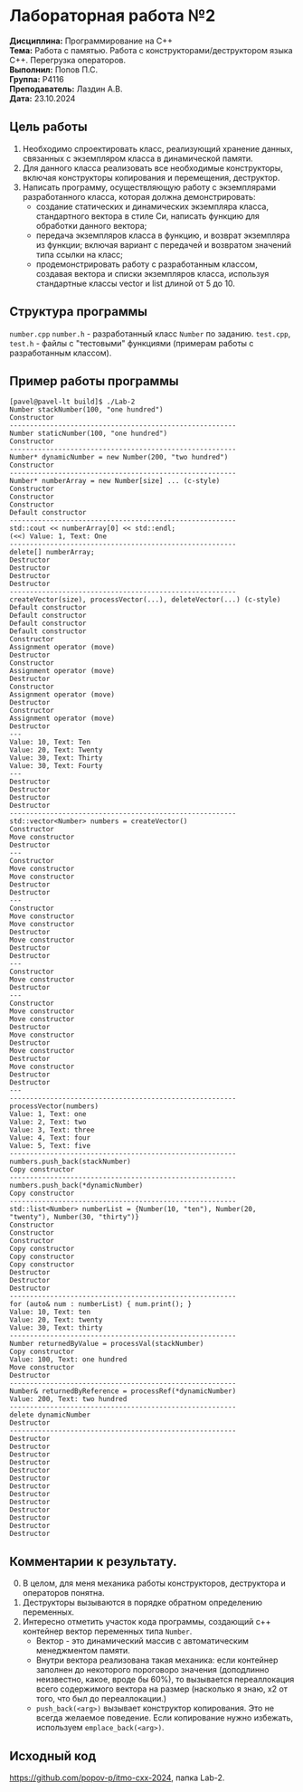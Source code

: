 # Лабораторная работа №2
**Дисциплина:** Программирование на С++  
**Тема:** Работа с памятью. Работа с конструкторами/деструктором языка C++. Перегрузка операторов.   
**Выполнил:** Попов П.С.  
**Группа:** P4116  
**Преподаватель:** Лаздин А.В.  
**Дата:** 23.10.2024

## Цель работы
1. Необходимо спроектировать класс, реализующий хранение данных, связанных с экземпляром класса в динамической памяти. 
2. Для данного класса реализовать все необходимые конструкторы, включая конструкторы копирования и перемещения, деструктор.
3. Написать программу, осуществляющую работу с экземплярами разработанного класса, которая должна демонстрировать:
    - создание статических и динамических экземпляра класса, стандартного вектора в стиле Си, написать функцию для обработки данного вектора;
    - передача экземпляров класса в функцию, и возврат экземпляра из функции; включая вариант с передачей и возвратом значений типа ссылки на класс;
    - продемонстрировать работу с разработанным классом, создавая вектора и списки экземпляров класса, используя стандартные классы vector и list длиной от 5 до 10.

## Структура программы
`number.cpp` `number.h` - разработанный класс `Number` по заданию.
`test.cpp`, `test.h` - файлы с "тестовыми" функциями (примерам работы с разработанным классом).
## Пример работы программы
```
[pavel@pavel-lt build]$ ./Lab-2 
Number stackNumber(100, "one hundred")
Constructor
--------------------------------------------------------
Number staticNumber(100, "one hundred")
Constructor
--------------------------------------------------------
Number* dynamicNumber = new Number(200, "two hundred")
Constructor
--------------------------------------------------------
Number* numberArray = new Number[size] ... (c-style)
Constructor
Constructor
Constructor
Default constructor
--------------------------------------------------------
std::cout << numberArray[0] << std::endl;
(<<) Value: 1, Text: One
--------------------------------------------------------
delete[] numberArray;
Destructor
Destructor
Destructor
Destructor
--------------------------------------------------------
createVector(size), processVector(...), deleteVector(...) (c-style)
Default constructor
Default constructor
Default constructor
Default constructor
Constructor
Assignment operator (move)
Destructor
Constructor
Assignment operator (move)
Destructor
Constructor
Assignment operator (move)
Destructor
Constructor
Assignment operator (move)
Destructor
---
Value: 10, Text: Ten
Value: 20, Text: Twenty
Value: 30, Text: Thirty
Value: 30, Text: Fourty
---
Destructor
Destructor
Destructor
Destructor
--------------------------------------------------------
std::vector<Number> numbers = createVector()
Constructor
Move constructor
Destructor
---
Constructor
Move constructor
Move constructor
Destructor
Destructor
---
Constructor
Move constructor
Move constructor
Destructor
Move constructor
Destructor
Destructor
---
Constructor
Move constructor
Destructor
---
Constructor
Move constructor
Move constructor
Destructor
Move constructor
Destructor
Move constructor
Destructor
Move constructor
Destructor
Destructor
---
--------------------------------------------------------
processVector(numbers)
Value: 1, Text: one
Value: 2, Text: two
Value: 3, Text: three
Value: 4, Text: four
Value: 5, Text: five
--------------------------------------------------------
numbers.push_back(stackNumber)
Copy constructor
--------------------------------------------------------
numbers.push_back(*dynamicNumber)
Copy constructor
--------------------------------------------------------
std::list<Number> numberList = {Number(10, "ten"), Number(20, "twenty"), Number(30, "thirty")}
Constructor
Constructor
Constructor
Copy constructor
Copy constructor
Copy constructor
Destructor
Destructor
Destructor
--------------------------------------------------------
for (auto& num : numberList) { num.print(); }
Value: 10, Text: ten
Value: 20, Text: twenty
Value: 30, Text: thirty
--------------------------------------------------------
Number returnedByValue = processVal(stackNumber)
Copy constructor
Value: 100, Text: one hundred
Move constructor
Destructor
--------------------------------------------------------
Number& returnedByReference = processRef(*dynamicNumber)
Value: 200, Text: two hundred
--------------------------------------------------------
delete dynamicNumber
Destructor
--------------------------------------------------------
Destructor
Destructor
Destructor
Destructor
Destructor
Destructor
Destructor
Destructor
Destructor
Destructor
Destructor
Destructor
Destructor
```
## Комментарии к результату.
0. В целом, для меня механика работы конструкторов, деструктора и операторов понятна.
1. Деструкторы вызываются в порядке обратном определению переменных.
2. Интересно отметить участок кода программы, создающий c++ контейнер вектор переменных типа `Number`.
    - Вектор - это динамический массив с автоматическим менеджментом памяти.
    - Внутри вектора реализована такая механика: если контейнер заполнен до некоторого пороговоро значения (доподлинно неизвестно, какое, вроде бы 60%), то вызывается переаллокация всего содержимого вектора на размер (насколько я знаю, x2 от того, что был до переаллокации.)
    - `push_back(<arg>)` вызывает конструктор копирования. Это не всегда желаемое поведение. Если копирование нужно избежать, используем `emplace_back(<arg>)`.

## Исходный код

https://github.com/popov-p/itmo-cxx-2024, папка Lab-2.
